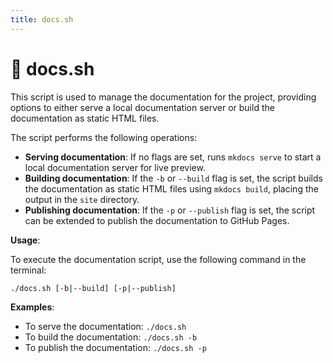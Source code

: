 ```yaml
---
title: docs.sh
---
```


# 📝 docs.sh

This script is used to manage the documentation for the project, providing options to either serve a local documentation server or build the documentation as static HTML files.

The script performs the following operations:

- **Serving documentation**: If no flags are set, runs `mkdocs serve` to start a local documentation server for live preview.
- **Building documentation**: If the `-b` or `--build` flag is set, the script builds the documentation as static HTML files using `mkdocs build`, placing the output in the `site` directory.
- **Publishing documentation**: If the `-p` or `--publish` flag is set, the script can be extended to publish the documentation to GitHub Pages.

**Usage**:

To execute the documentation script, use the following command in the terminal:

```sh
./docs.sh [-b|--build] [-p|--publish]
```

**Examples**:

- To serve the documentation: `./docs.sh`
- To build the documentation: `./docs.sh -b`
- To publish the documentation: `./docs.sh -p`
